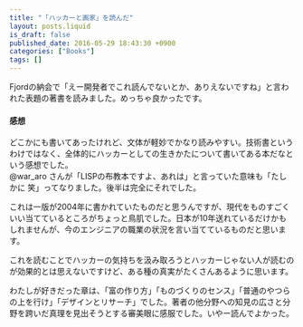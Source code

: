 ```yaml
---
title: "「ハッカーと画家」を読んだ"
layout: posts.liquid
is_draft: false
published_date: 2016-05-29 18:43:30 +0900
categories: ["Books"]
tags: []
---
```


Fjordの納会で「えー開発者でこれ読んでないとか、ありえないですね」と言われた表題の著書を読みました。めっちゃ良かったです。

#### 感想
どこかにも書いてあったけれど、文体が軽妙でかなり読みやすい。技術書というわけではなく、全体的にハッカーとしての生きかたについて書いてある本だなという感想でした。  
@war\_aro さんが「LISPの布教本ですよ、あれは」と言っていた意味も「たしかに 笑」ってなりました。後半は完全にそれでした。

これは一版が2004年に書かれていたものだと思うんですが、現代をものすごくいい当てているところがちょっと鳥肌でした。日本が10年送れているだけかもしれませんが、今のエンジニアの職業の状況を言い当てているものだと思います。

これを読むことでハッカーの気持ちを汲み取ろうとハッカーじゃない人が読むのが効果的とは思えないですけど、ある種の真実がたくさんあるように思います。

わたしが好きだった章は、「富の作り方」「ものづくりのセンス」「普通のやつらの上を行け」「デザインとリサーチ」でした。著者の他分野への知見の広さと分野を跨いだ真理を見出そうとする審美眼に感服でした。いやー読んでよかった。


